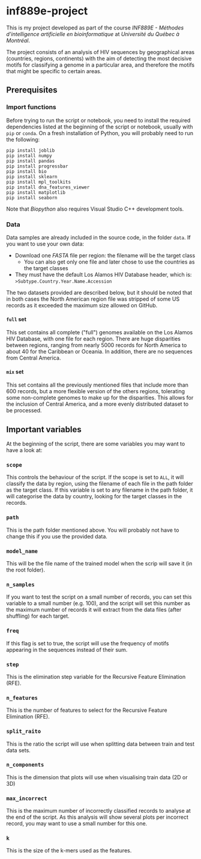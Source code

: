 # inf889e-project
This is my project developed as part of the course *INF889E - Méthodes d'intelligence artificielle en bioinformatique* at *Université du Québec à Montréal*.

The project consists of an analysis of HIV sequences by geographical areas (countries, regions, continents) with the aim of detecting the most decisive motifs for classifying a genome in a particular area, and therefore the motifs that might be specific to certain areas.

## Prerequisites
### Import functions
Before trying to run the script or notebook, you need to install the required dependencies listed at the beginning of the script or notebook, usually with `pip` or `conda`. On a fresh installation of Python, you will probably need to run the following:
```
pip install joblib
pip install numpy
pip install pandas
pip install progressbar
pip install bio
pip install sklearn
pip install mpl_toolkits
pip install dna_features_viewer 
pip install matplotlib
pip install seaborn
```
Note that *Biopython* also requires Visual Studio C++ development tools.
### Data
Data samples are already included in the source code, in the folder `data`. 
If you want to use your own data:
* Download one *FASTA* file per region: the filename will be the target class
    * You can also get only one file and later chose to use the countries as the target classes
* They must have the default Los Alamos HIV Database header, which is: `>Subtype.Country.Year.Name.Accession`

The two datasets provided are described below, but it should be noted that in both cases the North American region file was stripped of some US records as it exceeded the maximum size allowed on GitHub.

#### `full` set
This set contains all complete ("full") genomes available on the Los Alamos HIV Database, with one file for each region. There are huge disparities between regions, ranging from nearly 5000 records for North America to about 40 for the Caribbean or Oceania. In addition, there are no sequences from Central America.

#### `mix` set
This set contains all the previously mentioned files that include more than 600 records, but a more flexible version of the others regions, tolerating some non-complete genomes to make up for the disparities. This allows for the inclusion of Central America, and a more evenly distributed dataset to be processed.

## Important variables
At the beginning of the script, there are some variables you may want to have a look at:
### `scope`
This controls the behaviour of the script. If the scope is set to `ALL`, it will classify the data by region, using the filename of each file in the path folder as the target class. 
If this variable is set to any filename in the path folder, it will categorise the data by country, looking for the target classes in the records.
### `path`
This is the path folder mentioned above. You will probably not have to change this if you use the provided data.
### `model_name`
This will be the file name of the trained model when the scrip will save it (in the root folder).
### `n_samples`
If you want to test the script on a small number of records, you can set this variable to a small number (e.g. 100), and the script will set this number as the maximum number of records it will extract from the data files (after shuffling) for each target.
### `freq`
If this flag is set to true, the script will use the frequency of motifs appearing in the sequences instead of their sum.
### `step`
This is the elimination step variable for the Recursive Feature Elimination (RFE).
### `n_features`
This is the number of features to select for the Recursive Feature Elimination (RFE).
### `split_raito`
This is the ratio the script will use when splitting data between train and test data sets.
### `n_components`
This is the dimension that plots will use when visualising train data (2D or 3D)
### `max_incorrect`
This is the maximum number of incorrectly classified records to analyse at the end of the script. As this analysis will show several plots per incorrect record, you may want to use a small number for this one.
### `k`
This is the size of the k-mers used as the features.